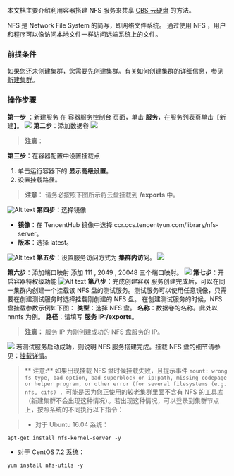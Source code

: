 本文档主要介绍利用容器搭建 NFS 服务来共享 [CBS 云硬盘](http://tce.fsphere.cn/document/product/362/2345) 的方法。

NFS 是 Network File System 的简写，即网络文件系统。 通过使用 NFS ，用户和程序可以像访问本地文件一样访问远端系统上的文件。

### 前提条件
如果您还未创建集群，您需要先创建集群。有关如何创建集群的详细信息，参见 [新建集群](http://tce.fsphere.cn/document/product/457/9091)。
### 操作步骤
**第一步** ：新建服务
在 [容器服务控制台](http://console.tce.fsphere.cn/ccs) 页面，单击 **服务**，在服务列表页单击【新建】。
![](http://imgcache.tce.fsphere.cn/static/mc.qcloudimg.com/static/img/9770c91c39779859f75153b6709ff75b/image.gif)
**第二步**：添加数据卷
![](http://imgcache.tce.fsphere.cn/static/mc.qcloudimg.com/static/img/ae63d74d7b78d2b74ad2590606c24cd7/image.gif)
>**注意**：

**第三步**：在容器配置中设置挂载点
1. 单击运行容器下的 **显示高级设置**。
2. 设置挂载路径。

>**注意**：
>请务必按照下图所示将云盘挂载到 **/exports** 中。

![Alt text](http://imgcache.tce.fsphere.cn/static/mc.qcloudimg.com/static/img/a54be48bcbe8e24410361b5a2860c43f/image.png)
**第四步**：选择镜像
- **镜像**：在 TencentHub 镜像中选择 ccr.ccs.tencentyun.com/library/nfs-server。
- **版本**：选择 latest。

![Alt text](http://imgcache.tce.fsphere.cn/static/mc.qcloudimg.com/static/img/6238482728fbffc531c9b029bcf78eff/image.png)
**第五步**：设置服务访问方式为 **集群内访问**。
![](http://imgcache.tce.fsphere.cn/static/mc.qcloudimg.com/static/img/b33610a809d2eb036b053a84a76203e0/image.gif)

**第六步**：添加端口映射
添加 111 , 2049 , 20048 三个端口映射。
![](http://imgcache.tce.fsphere.cn/static/mc.qcloudimg.com/static/img/422f5cb9570b9674450cd8ea4d4a4a10/image.gif)
**第七步**：开启容器特权级功能
![Alt text](http://imgcache.tce.fsphere.cn/static/mc.qcloudimg.com/static/img/1a739ddd2e4933285af85954c4c59aea/image.png)
**第八步**：完成创建容器
服务创建完成后，可以在同一集群内创建一个挂载该 NFS 盘的测试服务。测试服务可以使用任意镜像，只需要在创建测试服务时选择挂载刚创建的 NFS 盘。
在创建测试服务的时候，NFS 盘挂载参数示例如下图：
**类型**：选择 NFS 盘。
**名称**：数据卷的名称。此处以 nnnfs 为例。
**路径**：请填写 **服务 IP:/exports**。
>**注意：**
>服务 IP 为刚创建成功的 NFS 盘服务的 IP。

![](http://imgcache.tce.fsphere.cn/static/mc.qcloudimg.com/static/img/9ce501057b5cad2a2271716725be0606/1212.png)
若测试服务启动成功，则说明 NFS 服务搭建完成。挂载 NFS 盘的细节请参见：[挂载详情](/doc/product/457/9112)。

>** 注意:**
>如果出现挂载 NFS 盘时候挂载失败，且提示事件 `mount: wrong fs type, bad option, bad superblock on ip:path, missing codepage or helper program, or other error (for several filesystems (e.g. nfs, cifs) `，可能是因为您正使用的较老集群里面不含有 NFS 的工具库（新建集群不会出现这种情况）。若出现这种情况，可以登录到集群节点上，按照系统的不同执行以下指令：

>- 对于 Ubuntu 16.04 系统：  
```shell
apt-get install nfs-kernel-server -y
``` 
- 对于 CentOS 7.2 系统：  
```shell
yum install nfs-utils -y
``` 
